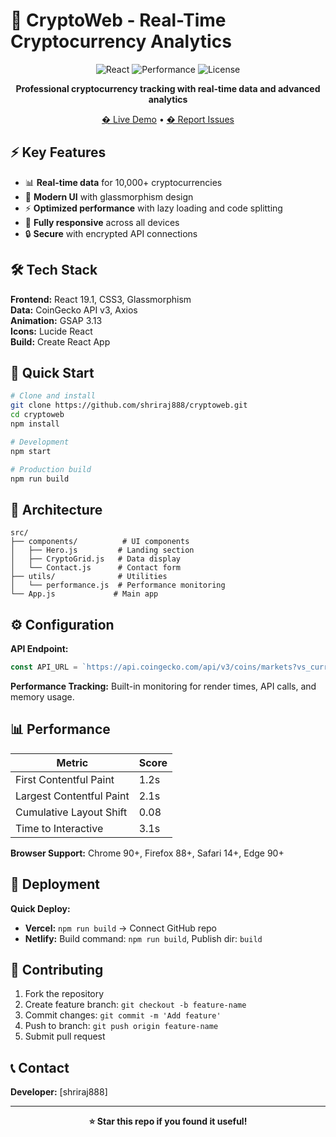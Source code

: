 # 🚀 CryptoWeb - Real-Time Cryptocurrency Analytics

<div align="center">

![React](https://img.shields.io/badge/React-19.1-61DAFB?style=flat-square&logo=react)
![Performance](https://img.shields.io/badge/Performance-A+-00ff00?style=flat-square)
![License](https://img.shields.io/badge/License-MIT-blue?style=flat-square)

**Professional cryptocurrency tracking with real-time data and advanced analytics**

[� Live Demo](https://real-time-crypto-stats.vercel.app) • [� Report Issues](https://github.com/shriraj888/cryptoweb/issues)

</div>

## ⚡ Key Features

- 📊 **Real-time data** for 10,000+ cryptocurrencies
- 🎨 **Modern UI** with glassmorphism design
- ⚡ **Optimized performance** with lazy loading and code splitting
- 📱 **Fully responsive** across all devices
- 🔒 **Secure** with encrypted API connections

## 🛠️ Tech Stack

**Frontend:** React 19.1, CSS3, Glassmorphism  
**Data:** CoinGecko API v3, Axios  
**Animation:** GSAP 3.13  
**Icons:** Lucide React  
**Build:** Create React App  

## 🚀 Quick Start

```bash
# Clone and install
git clone https://github.com/shriraj888/cryptoweb.git
cd cryptoweb
npm install

# Development
npm start

# Production build
npm run build
```

## 📁 Architecture

```
src/
├── components/          # UI components
│   ├── Hero.js         # Landing section
│   ├── CryptoGrid.js   # Data display
│   └── Contact.js      # Contact form
├── utils/              # Utilities
│   └── performance.js  # Performance monitoring
└── App.js             # Main app
```

## ⚙️ Configuration

**API Endpoint:**
```javascript
const API_URL = `https://api.coingecko.com/api/v3/coins/markets?vs_currency=usd&order=market_cap_desc&per_page=20&page=${page}`;
```

**Performance Tracking:** Built-in monitoring for render times, API calls, and memory usage.

## 📊 Performance

| Metric | Score |
|--------|-------|
| First Contentful Paint | 1.2s |
| Largest Contentful Paint | 2.1s |
| Cumulative Layout Shift | 0.08 |
| Time to Interactive | 3.1s |

**Browser Support:** Chrome 90+, Firefox 88+, Safari 14+, Edge 90+

## 🚀 Deployment

**Quick Deploy:**
- **Vercel:** `npm run build` → Connect GitHub repo
- **Netlify:** Build command: `npm run build`, Publish dir: `build`

## 🤝 Contributing

1. Fork the repository
2. Create feature branch: `git checkout -b feature-name`
3. Commit changes: `git commit -m 'Add feature'`
4. Push to branch: `git push origin feature-name`
5. Submit pull request

## 📞 Contact

**Developer:** [shriraj888]  
 

---

<div align="center">

**⭐ Star this repo if you found it useful!**

</div>